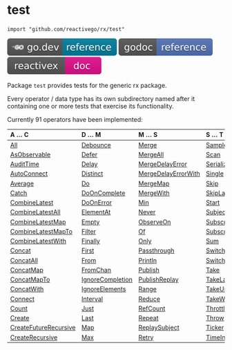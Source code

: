 # test

    import "github.com/reactivego/rx/test"

[![](../svg/godev.svg)](https://pkg.go.dev/github.com/reactivego/rx/test?tab=subdirectories)
[![](../svg/godoc.svg)](https://godoc.org/github.com/reactivego/rx/test#pkg-subdirectories)
[![](../svg/rx.svg)](http://reactivex.io/documentation/operators.html)

Package `test` provides tests for the generic rx package.

Every operator / data type has its own subdirectory named after it containing one or more tests that exercise its functionality.

Currently 91 operators have been implemented:
   
| A … C                   | D … M                   | M … S                 | S … T           | T … W          |
|:------------------------|:------------------------|:----------------------|:----------------|:---------------|
| [All]                   | [Debounce]              | [Merge]               | [Sample]        | [Timeout]      |
| [AsObservable]          | [Defer]                 | [MergeAll]            | [Scan]          | [Timer]        |
| [AuditTime]             | [Delay]                 | [MergeDelayError]     | [Serialize]     | [Timestamp]    |
| [AutoConnect]           | [Distinct]              | [MergeDelayErrorWith] | [Single]        | [ToChan]       |
| [Average]               | [Do]                    | [MergeMap]            | [Skip]          | [ToSingle]     |
| [Catch]                 | [DoOnComplete]          | [MergeWith]           | [SkipLast]      | [ToSlice]      |
| [CombineLatest]         | [DoOnError]             | [Min]                 | [Start]         | [Wait]         |
| [CombineLatestAll]      | [ElementAt]             | [Never]               | [Subject]       |
| [CombineLatestMap]      | [Empty]                 | [ObserveOn]           | [Subscribe]     |
| [CombineLatestMapTo]    | [Filter]                | [Of]                  | [SubscribeOn]   |
| [CombineLatestWith]     | [Finally]               | [Only]                | [Sum]           |
| [Concat]                | [First]                 | [Passthrough]         | [SwitchAll]     |
| [ConcatAll]             | [From]                  | [Println]             | [SwitchMap]     |
| [ConcatMap]             | [FromChan]              | [Publish]             | [Take]          |
| [ConcatMapTo]           | [IgnoreCompletion]      | [PublishReplay]       | [TakeLast]      |
| [ConcatWith]            | [IgnoreElements]        | [Range]               | [TakeUntil]     |
| [Connect]               | [Interval]              | [Reduce]              | [TakeWhile]     |
| [Count]                 | [Just]                  | [RefCount]            | [Throttle]      |
| [Create]                | [Last]                  | [Repeat]              | [Throw]         |
| [CreateFutureRecursive] | [Map]                   | [ReplaySubject]       | [Ticker]        |
| [CreateRecursive]       | [Max]                   | [Retry]               | [TimeInterval]  |

[All]: All
[All]: All
[AsObservable]: AsObservable
[AuditTime]: AuditTime
[AutoConnect]: AutoConnect
[Average]: Average
[Catch]: Catch
[CombineLatest]: CombineLatest
[CombineLatestAll]: CombineLatestAll
[CombineLatestMap]: CombineLatestMap
[CombineLatestMapTo]: CombineLatestMapTo
[CombineLatestWith]: CombineLatestWith
[Concat]: Concat
[ConcatAll]: ConcatAll
[ConcatMap]: ConcatMap
[ConcatMapTo]: ConcatMapTo
[ConcatWith]: ConcatWith
[Connect]: Connect
[Count]: Count
[Create]: Create
[CreateFutureRecursive]: CreateFutureRecursive
[CreateRecursive]: CreateRecursive
[Debounce]: Debounce
[Defer]: Defer
[Delay]: Delay
[Distinct]: Distinct
[Do]: Do
[DoOnComplete]: DoOnComplete
[DoOnError]: DoOnError
[ElementAt]: ElementAt
[Empty]: Empty
[Filter]: Filter
[Finally]: Finally
[First]: First
[From]: From
[FromChan]: FromChan
[IgnoreCompletion]: IgnoreCompletion
[IgnoreElements]: IgnoreElements
[Interval]: Interval
[Just]: Just
[Last]: Last
[Map]: Map
[Max]: Max
[Merge]: Merge
[MergeAll]: MergeAll
[MergeDelayError]: MergeDelayError
[MergeDelayErrorWith]: MergeDelayErrorWith
[MergeMap]: MergeMap
[MergeWith]: MergeWith
[Min]: Min
[Never]: Never
[ObserveOn]: ObserveOn
[Of]: Of
[Only]: Only
[Passthrough]: Passthrough
[Println]: Println
[Publish]: Publish
[PublishReplay]: PublishReplay
[Range]: Range
[Reduce]: Reduce
[RefCount]: RefCount
[Repeat]: Repeat
[ReplaySubject]: ReplaySubject
[Retry]: Retry
[Sample]: Sample
[Scan]: Scan
[Serialize]: Serialize
[Single]: Single
[Skip]: Skip
[SkipLast]: SkipLast
[Start]: Start
[Subject]: Subject
[Subscribe]: Subscribe
[SubscribeOn]: SubscribeOn
[Sum]: Sum
[SwitchAll]: SwitchAll
[SwitchMap]: SwitchMap
[Take]: Take
[TakeLast]: TakeLast
[TakeUntil]: TakeUntil
[TakeWhile]: TakeWhile
[Throttle]: Throttle
[Throw]: Throw
[Ticker]: Ticker
[TimeInterval]: TimeInterval
[Timeout]: Timeout
[Timer]: Timer
[Timestamp]: Timestamp
[ToChan]: ToChan
[ToSingle]: ToSingle
[ToSlice]: ToSlice
[Wait]: Wait
